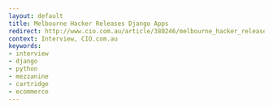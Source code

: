 ```yaml
---
layout: default
title: Melbourne Hacker Releases Django Apps
redirect: http://www.cio.com.au/article/380246/melbourne_hacker_releases_open_source_django_apps/
context: Interview, CIO.com.au
keywords:
- interview
- django
- python
- mezzanine
- cartridge
- ecommerce
---
```

